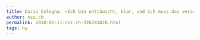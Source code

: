 ```yaml
---
title: Dario Cologna: «Ich bin enttäuscht, klar, und ich muss das verarbeiten» | NZZ
author: nzz.ch
permalink: 2018-02-11-nzz.ch-228781820.html
tags: hy
---
```



